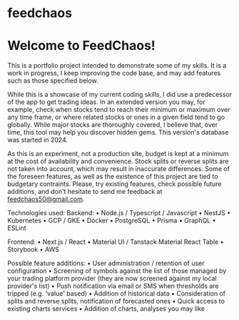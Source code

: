 # feedchaos
# Welcome to FeedChaos!

This is a portfolio project intended to demonstrate some of my skills. It is a work in progress, I keep improving the code base, and may add features such as those specified below.

While this is a showcase of my current coding skills, I did use a predecessor of the app to get trading ideas. In an extended version you may, for example, check when stocks tend to reach their minimum or maximum over any time frame, or where related stocks or ones in a given field tend to go globally. While major stocks are thoroughly covered, I believe that, over time, this tool may help you discover hidden gems. This version's database was started in 2024.

As this is an experiment, not a production site, budget is kept at a minimum at the cost of availability and convenience. Stock splits or reverse splits are not taken into account, which may result in inaccurate differences. Some of the foreseen features, as well as the existence of this project are tied to budgetary contraints. Please, try existing features, check possible future additions, and don't hesitate to send me feedback at feedchaos50@gmail.com.



Technologies used:
Backend:
    • Node.js / Typescript / Javascript
    • NestJS
    • Kubernetes
    • GCP / GKE
    • Docker
    • PostgreSQL
    • Prisma
    • GraphQL
    • ESLint

Frontend:
    • Next.js / React
    • Material UI / Tanstack Material React Table
    • Storybook
    • AWS

Possible feature additions:
    • User administration / retention of user configuration
    • Screening of symbols against the list of those managed by your trading platform provider (they are now screened against my local provider's list)
    • Push notification via email or SMS when thresholds are tripped (e.g. 'value' based)
    • Addition of historical data
    • Consideration of splits and reverse splits, notification of forecasted ones
    • Quick access to existing charts services
    • Addition of charts, analyses you may like
